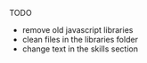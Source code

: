 TODO

- remove old javascript libraries
- clean files in the libraries folder
- change text in the skills section
